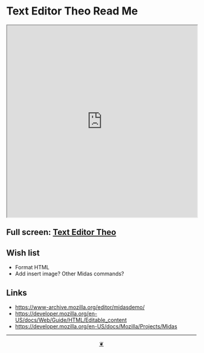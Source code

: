 # Text Editor Theo Read Me

<div style=height:510px;width:100%;resize:both; ><iframe src="https://theo-armour.github.io/qdata/apps/text-editor/" style=height:100%;width:100%; ></iframe></div>

## Full screen: [ Text Editor Theo ]( https://theo-armour.github.io/qdata/apps/text-editor/ )

## Wish list

* Format HTML
* Add insert image? Other Midas commands?

## Links

* https://www-archive.mozilla.org/editor/midasdemo/
* https://developer.mozilla.org/en-US/docs/Web/Guide/HTML/Editable_content
* https://developer.mozilla.org/en-US/docs/Mozilla/Projects/Midas

***

<center title="Hello! Click me to go up to the top" ><a class=aDingbat href=javascript:window.scrollTo(0,0);> ❦ </a></center>